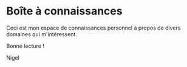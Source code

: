 # Boîte à connaissances

Ceci est mon espace de connaissances personnel à propos de divers domaines qui m'intéressent.

Bonne lecture !

Nigel
